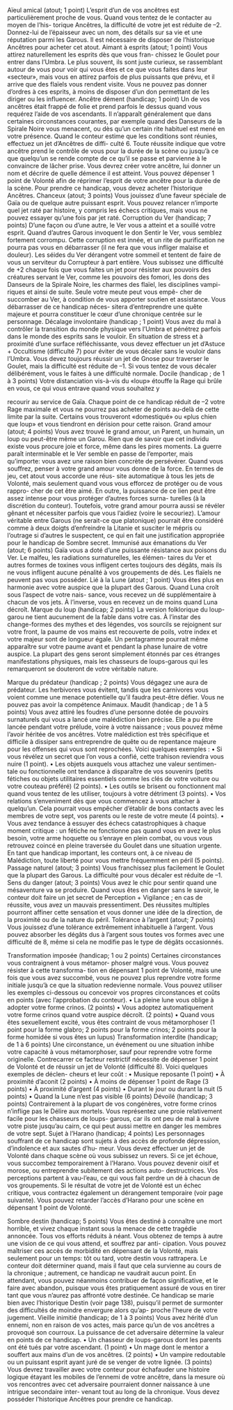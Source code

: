 Aïeul amical (atout; 1 point)
L’esprit d’un de vos ancêtres est particulièrement proche de vous. Quand vous tentez de le contacter au moyen de l’his- torique Ancêtres, la difficulté de votre jet est réduite de –2. Donnez-lui de l’épaisseur avec un nom, des détails sur sa vie et une réputation parmi les Garous. Il est nécessaire de disposer de l’historique Ancêtres pour acheter cet atout.
Aimant à esprits (atout; 1 point)
Vous attirez naturellement les esprits dès que vous fran- chissez le Goulet pour entrer dans l’Umbra. Le plus souvent, ils sont juste curieux, se rassemblant autour de vous pour voir qui vous êtes et ce que vous faites dans leur «secteur», mais vous en attirez parfois de plus puissants que prévu, et il arrive que des flaïels vous rendent visite. Vous ne pouvez pas donner d’ordres à ces esprits, à moins de disposer d’un don permettant de les diriger ou les influencer.
 Ancêtre dément (handicap; 1 point)
Un de vos ancêtres était frappé de folie et prend parfois le dessus quand vous requérez l’aide de vos ascendants. Il n’apparaît généralement que dans certaines circonstances courantes, par exemple quand des Danseurs de la Spirale Noire vous menacent, ou dès qu’un certain rite habituel est mené en votre présence. Quand le conteur estime que les conditions sont réunies, effectuez un jet d’Ancêtres de diffi- culté 6. Toute réussite indique que votre ancêtre prend le contrôle de vous pour la durée de la scène ou jusqu’à ce que quelqu’un se rende compte de ce qu’il se passe et parvienne à le convaincre de lâcher prise. Vous devrez créer votre ancêtre, lui donner un nom et décrire de quelle démence il est atteint. Vous pouvez dépenser 1 point de Volonté afin de réprimer l’esprit de votre ancêtre pour la durée de la scène. Pour prendre ce handicap, vous devez acheter l’historique Ancêtres.
Chanceux (atout; 3 points)
Vous jouissez d’une faveur spéciale de Gaïa ou de quelque autre puissant esprit. Vous pouvez relancer n’importe quel jet raté par histoire, y compris les échecs critiques, mais vous ne pouvez essayer qu’une fois par jet raté.
Corruption du Ver (handicap; 7 points)
D’une façon ou d’une autre, le Ver vous a atteint et a souillé votre esprit. Quand d’autres Garous invoquent le don Sentir le Ver, vous semblez fortement corrompu. Cette corruption est innée, et un rite de purification ne pourra pas vous en débarrasser (il ne fera que vous infliger malaise et douleur). Les séides du Ver dérangent votre sommeil et tentent de faire de vous un serviteur du Corrupteur à part entière. Vous subissez une difficulté de +2 chaque fois que vous faites un jet pour résister aux pouvoirs des créatures servant le Ver, comme les pouvoirs des fomori, les dons des Danseurs de la Spirale Noire, les charmes des flaïel, les disciplines vampi- riques et ainsi de suite. Seule votre meute peut vous empê- cher de succomber au Ver, à condition de vous apporter soutien et assistance. Vous débarrasser de ce handicap néces- sitera d’entreprendre une quête majeure et pourra constituer le cœur d’une chronique centrée sur le personnage.
Décalage involontaire (handicap ; 1 point)
Vous avez du mal à contrôler la transition du monde physique vers l’Umbra et pénétrez parfois dans le monde des esprits sans le vouloir. En situation de stress et à proximité d’une surface réfléchissante, vous devez effectuer un jet d’Astuce + Occultisme (difficulté 7) pour éviter de vous décaler sans le vouloir dans l’Umbra. Vous devez toujours réussir un jet de Gnose pour traverser le Goulet, mais la difficulté est réduite de –1. Si vous tentez de vous décaler délibérément, vous le faites à une difficulté normale.
Docile (handicap ; de 1 à 3 points)
Votre distanciation vis-à-vis du «loup» étouffe la Rage qui brûle en vous, ce qui vous entrave quand vous souhaitez y

recourir au service de Gaïa. Chaque point de ce handicap réduit de –2 votre Rage maximale et vous ne pourrez pas acheter de points au-delà de cette limite par la suite. Certains vous trouveront «domestiqué» ou «plus chien que loup» et vous tiendront en dérision pour cette raison.
Grand amour (atout; 4 points)
Vous avez trouvé le grand amour, un Parent, un humain, un loup ou peut-être même un Garou. Rien que de savoir que cet individu existe vous procure joie et force, même dans les pires moments. La guerre paraît interminable et le Ver semble en passe de l’emporter, mais qu’importe: vous avez une raison bien concrète de persévérer. Quand vous souffrez, penser à votre grand amour vous donne de la force. En termes de jeu, cet atout vous accorde une réus- site automatique à tous les jets de Volonté, mais seulement quand vous vous efforcez de protéger ou de vous rappro- cher de cet être aimé. En outre, la puissance de ce lien peut être assez intense pour vous protéger d’autres forces surna- turelles (à la discrétion du conteur). Toutefois, votre grand amour pourra aussi se révéler gênant et nécessiter parfois que vous l’aidiez (voire le secouriez). L’amour véritable entre Garous (ne serait-ce que platonique) pourrait être considéré comme à deux doigts d’enfreindre la Litanie et susciter le mépris ou l’outrage si d’autres le suspectent, ce qui en fait une justification appropriée pour le handicap de Sombre secret.
Immunisé aux émanations du Ver (atout; 6 points)
Gaïa vous a doté d’une puissante résistance aux poisons du Ver. Le malfeu, les radiations surnaturelles, les élémen- taires du Ver et autres formes de toxines vous infligent certes toujours des dégâts, mais ils ne vous infligent aucune pénalité à vos groupements de dés. Les flaïels ne peuvent pas vous posséder.
Lié à la Lune (atout ; 1 point)
Vous êtes plus en harmonie avec votre auspice que la plupart des Garous. Quand Luna croît sous l’aspect de votre nais- sance, vous recevez un dé supplémentaire à chacun de vos jets. À l’inverse, vous en recevez un de moins quand Luna décroît.
Marque du loup (handicap; 2 points)
La version folklorique du loup-garou ne tient aucunement de la fable dans votre cas. À l’instar des change-formes des mythes et des légendes, vos sourcils se rejoignent sur votre front, la paume de vos mains est recouverte de poils, votre index et votre majeur sont de longueur égale. Un pentagramme pourrait même apparaître sur votre paume avant et pendant la phase lunaire de votre auspice. La plupart des gens seront simplement étonnés par ces étranges manifestations physiques, mais les chasseurs de loups-garous qui les remarqueront se douteront de votre véritable nature.

Marque du prédateur (handicap ; 2 points)
Vous dégagez une aura de prédateur. Les herbivores vous évitent, tandis que les carnivores vous voient comme une menace potentielle qu’il faudra peut-être défier. Vous ne pouvez pas avoir la compétence Animaux.
Maudit (handicap ; de 1 à 5 points)
Vous avez attiré les foudres d’une personne dotée de pouvoirs surnaturels qui vous a lancé une malédiction bien précise. Elle a pu être lancée pendant votre prélude, voire à votre naissance ; vous pouvez même l’avoir héritée de vos ancêtres. Votre malédiction est très spécifique et difficile à dissiper sans entreprendre de quête ou de repentance majeure pour les offenses qui vous sont reprochées. Voici quelques exemples :
• Si vous révélez un secret que l’on vous a confié, cette
trahison reviendra vous nuire (1 point).
• Les objets auxquels vous attachez une valeur sentimen-
tale ou fonctionnelle ont tendance à disparaître de vos souvenirs (petits fétiches ou objets utilitaires essentiels comme les clés de votre voiture ou votre couteau préféré) (2 points).
• Les outils se brisent ou fonctionnent mal quand vous tentez de les utiliser, toujours à votre détriment (3 points).
• Vos relations s’enveniment dès que vous commencez à vous attacher à quelqu’un. Cela pourrait vous empêcher d’établir de bons contacts avec les membres de votre sept,
vos parents ou le reste de votre meute (4 points).
• Vous avez tendance à essuyer des échecs catastrophiques à chaque moment critique : un fétiche ne fonctionne pas quand vous en avez le plus besoin, votre arme hoquette ou s’enraye en plein combat, ou vous vous retrouvez coincé en pleine traversée du Goulet dans une situation urgente. En tant que handicap important, les conteurs ont, à ce niveau de Malédiction, toute liberté pour vous mettre
fréquemment en péril (5 points).
Passage naturel (atout; 3 points)
Vous franchissez plus facilement le Goulet que la plupart des Garous. La difficulté pour vous décaler est réduite de –1.
Sens du danger (atout; 3 points)
Vous avez le chic pour sentir quand une mésaventure va se produire. Quand vous êtes en danger sans le savoir, le conteur doit faire un jet secret de Perception + Vigilance ; en cas de réussite, vous avez un mauvais pressentiment. Des réussites multiples pourront affiner cette sensation et vous donner une idée de la direction, de la proximité ou de la nature du péril.
Tolérance à l’argent (atout; 7 points)
Vous jouissez d’une tolérance extrêmement inhabituelle à l’argent. Vous pouvez absorber les dégâts dus à l’argent sous toutes vos formes avec une difficulté de 8, même si cela ne modifie pas le type de dégâts occasionnés.

Transformation imposée (handicap;
1 ou 2 points)
Certaines circonstances vous contraignent à vous métamor- phoser malgré vous. Vous pouvez résister à cette transforma- tion en dépensant 1 point de Volonté, mais une fois que vous avez succombé, vous ne pouvez plus reprendre votre forme initiale jusqu’à ce que la situation redevienne normale. Vous pouvez utiliser les exemples ci-dessous ou concevoir vos propres circonstances et coûts en points (avec l’approbation du conteur).
• La pleine lune vous oblige à adopter votre forme crinos. (2 points)
• Vous adoptez automatiquement votre forme crinos quand votre auspice décroît. (2 points)
• Quand vous êtes sexuellement excité, vous êtes contraint de vous métamorphoser (1 point pour la forme glabro; 2 points pour la forme crinos; 2 points pour la forme homidée si vous êtes un lupus)
Transformation interdite (handicap;
de 1 à 6 points)
Une circonstance, un événement ou une situation inhibe votre capacité à vous métamorphoser, sauf pour reprendre votre forme originelle. Contrecarrer ce facteur restrictif nécessite de dépenser 1 point de Volonté et de réussir un jet de Volonté (difficulté 8). Voici quelques exemples de déclen- cheurs et leur coût :
• Musique reposante (1 point)
• À proximité d’aconit (2 points)
• À moins de dépenser 1 point de Rage (3 points)
• À proximité d’argent (4 points)
• Durant le jour ou durant la nuit (5 points)
• Quand la Lune n’est pas visible (6 points)
Dévoilé (handicap; 3 points)
Contrairement à la plupart de vos congénères, votre forme crinos n’inflige pas le Délire aux mortels. Vous représentez une proie relativement facile pour les chasseurs de loups- garous, car ils ont peu de mal à suivre votre piste jusqu’au cairn, ce qui peut aussi mettre en danger les membres de votre sept.
Sujet à l’Harano (handicap; 4 points)
Les personnages souffrant de ce handicap sont sujets à des accès de profonde dépression, d’indolence et aux sautes d’hu- meur. Vous devez effectuer un jet de Volonté dans chaque scène où vous subissez un revers. Si ce jet échoue, vous succombez temporairement à l’Harano. Vous pouvez devenir oisif et morose, ou entreprendre subitement des actions auto- destructrices. Vos perceptions partent à vau-l’eau, ce qui vous fait perdre un dé à chacun de vos groupements. Si le résultat de votre jet de Volonté est un échec critique, vous contractez également un dérangement temporaire (voir page suivante). Vous pouvez retarder l’accès d’Harano pour une scène en dépensant 1 point de Volonté.

 Sombre destin (handicap; 5 points)
Vous êtes destiné à connaître une mort horrible, et vivez chaque instant sous la menace de cette tragédie annoncée. Tous vos efforts réduits à néant. Vous obtenez de temps à autre une vision de ce qui vous attend, et souffrez par anti- cipation. Vous pouvez maîtriser ces accès de morbidité en dépensant de la Volonté, mais seulement pour un temps: tôt ou tard, votre destin vous rattrapera. Le conteur doit déterminer quand, mais il faut que cela survienne au cours de la chronique ; autrement, ce handicap ne vaudrait aucun point. En attendant, vous pouvez néanmoins contribuer de façon significative, et le faire avec abandon, puisque vous êtes pratiquement assuré de vous en tirer tant que vous n’aurez pas affronté votre destinée. Ce handicap se marie bien avec l’historique Destin (voir page 138), puisqu’il permet de surmonter des difficultés de moindre envergure alors qu’ap- proche l’heure de votre jugement.
Vieille inimitié (handicap; de 1 à 3 points)
Vous avez hérité d’un ennemi, non en raison de vos actes, mais parce qu’un de vos ancêtres a provoqué son courroux. La puissance de cet adversaire détermine la valeur en points de ce handicap.
• Un chasseur de loups-garous dont les parents ont été tués par votre ascendant. (1 point)
• Un mage dont le mentor a souffert aux mains d’un de vos ancêtres. (2 points)
• Un vampire redoutable ou un puissant esprit ayant juré de se venger de votre lignée. (3 points)
Vous devrez travailler avec votre conteur pour échafauder
une histoire logique étayant les mobiles de l’ennemi de votre ancêtre, dans la mesure où vos rencontres avec cet adversaire pourraient donner naissance à une intrigue secondaire inter- venant tout au long de la chronique. Vous devez posséder l’historique Ancêtres pour prendre ce handicap.

